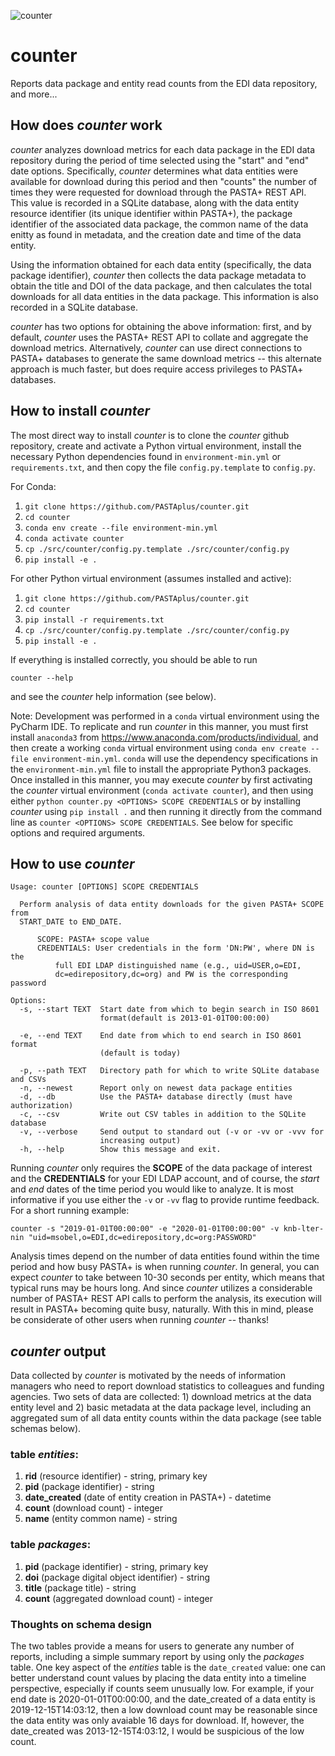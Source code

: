 ![counter](https://github.com/PASTAplus/counter/workflows/counter-build/badge.svg)

# counter
Reports data package and entity read counts from the EDI data repository, and
more...

## How does *counter* work

*counter* analyzes download metrics for each data package in the EDI data
repository during the period of time selected using the "start" and "end"
date options. Specifically, *counter* determines what data entities were
available for download during this period and then "counts" the number of
times they were requested for download through the PASTA+ REST API. This
value is recorded in a SQLite database, along with the data entity resource
identifier (its unique identifier within PASTA+), the package identifier
of the associated data package, the common name of the data enitty as found
in metadata, and the creation date and time of the data entity.

Using the information obtained for each data entity (specifically, the data
package identifier), *counter* then collects the data package metadata to
obtain the title and DOI of the data package, and then calculates the total
downloads for all data entities in the data package. This information is also
recorded in a SQLite database.

*counter* has two options for obtaining the above information: first, and by
default, *counter* uses the PASTA+ REST API to collate and aggregate the
download metrics. Alternatively, *counter* can use direct connections
to PASTA+ databases to generate the same download metrics -- this alternate
approach is much faster, but does require access privileges to PASTA+
databases.

## How to install *counter*

The most direct way to install *counter* is to clone the
*counter* github repository, create and activate a Python virtual environment,
install the necessary Python dependencies found in `environment-min.yml`
or `requirements.txt`, and then copy the file `config.py.template` to
`config.py`.

For Conda:

1. `git clone https://github.com/PASTAplus/counter.git`
1. `cd counter`
1. `conda env create --file environment-min.yml`
1. `conda activate counter`
1. `cp ./src/counter/config.py.template ./src/counter/config.py`
1. `pip install -e .`


For other Python virtual environment (assumes installed and active):

1. `git clone https://github.com/PASTAplus/counter.git`
1. `cd counter`
1. `pip install -r requirements.txt`
1. `cp ./src/counter/config.py.template ./src/counter/config.py`
1. `pip install -e .`

If everything is installed correctly, you should be able to run
```
counter --help
```
and see the *counter* help information (see below).

Note: Development was performed in a `conda` virtual environment using the
PyCharm IDE. To replicate and run *counter* in this manner, you must first
install `anaconda3` from https://www.anaconda.com/products/individual, and
then create a working `conda` virtual environment using `conda env create
--file environment-min.yml`. `conda` will use the dependency specifications in
the `environment-min.yml` file to install the appropriate Python3 packages.
Once installed in this manner, you may execute *counter* by first activating
the *counter* virtual environment (`conda activate counter`), and then using
either `python counter.py <OPTIONS> SCOPE CREDENTIALS` or by installing
*counter* using `pip install .` and then running it directly from the command
line as `counter <OPTIONS> SCOPE CREDENTIALS`. See below for specific options
and required arguments.

## How to use *counter*
```
Usage: counter [OPTIONS] SCOPE CREDENTIALS

  Perform analysis of data entity downloads for the given PASTA+ SCOPE from
  START_DATE to END_DATE.

      SCOPE: PASTA+ scope value
      CREDENTIALS: User credentials in the form 'DN:PW', where DN is the
          full EDI LDAP distinguished name (e.g., uid=USER,o=EDI,
          dc=edirepository,dc=org) and PW is the corresponding password

Options:
  -s, --start TEXT  Start date from which to begin search in ISO 8601
                    format(default is 2013-01-01T00:00:00)

  -e, --end TEXT    End date from which to end search in ISO 8601 format
                    (default is today)

  -p, --path TEXT   Directory path for which to write SQLite database and CSVs
  -n, --newest      Report only on newest data package entities
  -d, --db          Use the PASTA+ database directly (must have authorization)
  -c, --csv         Write out CSV tables in addition to the SQLite database
  -v, --verbose     Send output to standard out (-v or -vv or -vvv for
                    increasing output)
  -h, --help        Show this message and exit.
```

Running *counter* only requires the **SCOPE** of the data package of interest
and the **CREDENTIALS** for your EDI LDAP account, and of course, the *start*
and *end* dates of the time period you would like to analyze. It is most
informative if you use either the `-v` or `-vv` flag to provide runtime
feedback. For a short running example:

```
counter -s "2019-01-01T00:00:00" -e "2020-01-01T00:00:00" -v knb-lter-nin "uid=msobel,o=EDI,dc=edirepository,dc=org:PASSWORD"
```
Analysis times depend on the number of data entities found within the time
period and how busy PASTA+ is when running *counter*. In general, you can
expect *counter* to take between 10-30 seconds per entity, which means that
typical runs may be hours long. And since *counter* utilizes a considerable
number of PASTA+ REST API calls to perform the analysis, its execution will
result in PASTA+ becoming quite busy, naturally. With this in mind, please be
considerate of other users when running *counter* -- thanks!

## *counter* output

Data collected by *counter* is motivated by the needs of information managers
who need to report download statistics to colleagues and funding agencies. Two
sets of data are collected: 1) download metrics at the data entity level and
2) basic metadata at the data package level, including an aggregated sum of
all data entity counts within the data package (see table schemas below).

### table *entities*:

1. **rid** (resource identifier) - string, primary key
1. **pid** (package identifier) - string
1. **date_created** (date of entity creation in PASTA+) - datetime
1. **count** (download count) - integer
1. **name** (entity common name) - string

### table *packages*:

1. **pid** (package identifier) - string, primary key
1. **doi** (package digital object identifier) - string
1. **title** (package title) - string
1. **count** (aggregated download count) - integer

### Thoughts on schema design

The two tables provide a means for users to generate any number of reports,
including a simple summary report by using only the *packages* table. One key
aspect of the *entities* table is the `date_created` value: one can better
understand count values by placing the data entity into a timeline
perspective, especially if counts seem unusually low. For example, if your end
date is 2020-01-01T00:00:00, and the date_created of a data entity is
2019-12-15T14:03:12, then a low download count may be reasonable since the
data entity was only avaiable 16 days for download. If, however, the
date_created was 2013-12-15T4:03:12, I would be suspicious of the low count.

